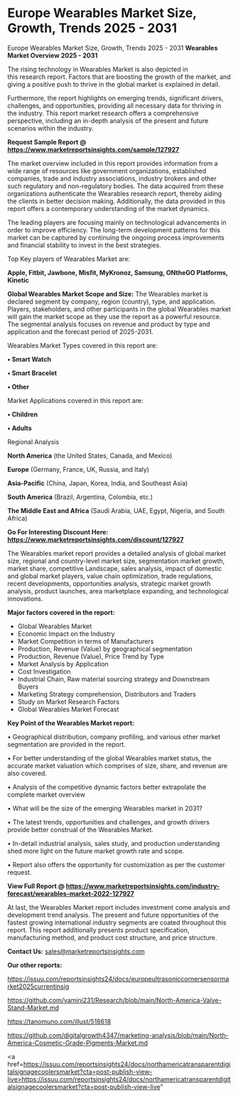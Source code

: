 # Europe Wearables Market Size, Growth, Trends 2025 - 2031
Europe Wearables Market Size, Growth, Trends 2025 - 2031
<Strong> Wearables Market Overview 2025 - 2031</strong>

The rising technology in Wearables Market is also depicted in this research report. Factors that are boosting the growth of the market, and giving a positive push to thrive in the global market is explained in detail.

Furthermore, the report highlights on emerging trends, significant drivers, challenges, and opportunities, providing all necessary data for thriving in the industry. This report market research offers a comprehensive perspective, including an in-depth analysis of the present and future scenarios within the industry.

<strong>Request Sample Report @ <a href=https://www.marketreportsinsights.com/sample/127927>https://www.marketreportsinsights.com/sample/127927</a></strong>

The market overview included in this report provides information from a wide range of resources like government organizations, established companies, trade and industry associations, industry brokers and other such regulatory and non-regulatory bodies. The data acquired from these organizations authenticate the Wearables research report, thereby aiding the clients in better decision making. Additionally, the data provided in this report offers a contemporary understanding of the market dynamics.

The leading players are focusing mainly on technological advancements in order to improve efficiency. The long-term development patterns for this market can be captured by continuing the ongoing process improvements and financial stability to invest in the best strategies.

Top Key players of Wearables Market are:

<strong>Apple, Fitbit, Jawbone, Misfit, MyKronoz, Samsung, ONtheGO Platforms, Kinetic</strong>

<strong><b>Global Wearables Market Scope and Size:</b></strong>
The Wearables market is declared segment by company, region (country), type, and application. Players, stakeholders, and other participants in the global Wearables market will gain the market scope as they use the report as a powerful resource. The segmental analysis focuses on revenue and product by type and application and the forecast period of 2025-2031.

Wearables Market Types covered in this report are:

<strong>• Smart Watch

• Smart Bracelet

• Other</strong>

Market Applications covered in this report are:

<strong>• Children

• Adults</strong> 

Regional Analysis

<strong>North America</strong> (the United States, Canada, and Mexico)

<strong>Europe</strong> (Germany, France, UK, Russia, and Italy)

<strong>Asia-Pacific</strong> (China, Japan, Korea, India, and Southeast Asia)

<strong>South America</strong> (Brazil, Argentina, Colombia, etc.)

<strong>The Middle East and Africa</strong> (Saudi Arabia, UAE, Egypt, Nigeria, and South Africa)

<strong>Go For Interesting Discount Here: <a href=https://www.marketreportsinsights.com/discount/127927>https://www.marketreportsinsights.com/discount/127927</a></strong>

The Wearables market report provides a detailed analysis of global market size, regional and country-level market size, segmentation market growth, market share, competitive Landscape, sales analysis, impact of domestic and global market players, value chain optimization, trade regulations, recent developments, opportunities analysis, strategic market growth analysis, product launches, area marketplace expanding, and technological innovations.

<strong><b>Major factors covered in the report:</b></strong>
<ul>
  <li>Global Wearables Market </li>
  <li>Economic Impact on the Industry</li>
  <li>Market Competition in terms of Manufacturers</li>
  <li>Production, Revenue (Value) by geographical segmentation</li>
  <li>Production, Revenue (Value), Price Trend by Type</li>
  <li>Market Analysis by Application</li>
  <li>Cost Investigation</li>
  <li>Industrial Chain, Raw material sourcing strategy and Downstream Buyers</li>
  <li>Marketing Strategy comprehension, Distributors and Traders</li>
  <li>Study on Market Research Factors</li>
  <li>Global Wearables Market Forecast</li>
</ul>

<strong><b>Key Point of the Wearables Market report:</b></strong>

• Geographical distribution, company profiling, and various other market segmentation are provided in the report.

• For better understanding of the global Wearables market status, the accurate market valuation which comprises of size, share, and revenue are also covered.

• Analysis of the competitive dynamic factors better extrapolate the complete market overview

• What will be the size of the emerging Wearables market in 2031?

• The latest trends, opportunities and challenges, and growth drivers provide better construal of the Wearables Market.

• In-detail industrial analysis, sales study, and production understanding shed more light on the future market growth rate and scope.

• Report also offers the opportunity for customization as per the customer request.

<strong><b>View Full Report @ <a href=https://www.marketreportsinsights.com/industry-forecast/wearables-market-2022-127927>https://www.marketreportsinsights.com/industry-forecast/wearables-market-2022-127927</a></b></strong>


At last, the Wearables Market report includes investment come analysis and development trend analysis. The present and future opportunities of the fastest growing international industry segments are coated throughout this report. This report additionally presents product specification, manufacturing method, and product cost structure, and price structure.

<strong>Contact Us:</strong>
sales@marketreportsinsights.com

<strong>Our other reports:</strong>

<a href=https://issuu.com/reportsinsights24/docs/europeultrasoniccornersensormarket2025currentinsig>https://issuu.com/reportsinsights24/docs/europeultrasoniccornersensormarket2025currentinsig</a>

<a href=https://github.com/yamini231/Research/blob/main/North-America-Valve-Stand-Market.md>https://github.com/yamini231/Research/blob/main/North-America-Valve-Stand-Market.md</a>

<a href=https://tanomuno.com/illust/518618>https://tanomuno.com/illust/518618</a>

<a href=https://github.com/digitalgrowth4347/marketing-analysis/blob/main/North-America-Cosmetic-Grade-Pigments-Market.md>https://github.com/digitalgrowth4347/marketing-analysis/blob/main/North-America-Cosmetic-Grade-Pigments-Market.md</a>

<a href=https://issuu.com/reportsinsights24/docs/northamericatransparentdigitalsignagecoolersmarket?cta=post-publish-view-live>https://issuu.com/reportsinsights24/docs/northamericatransparentdigitalsignagecoolersmarket?cta=post-publish-view-live</a>"
